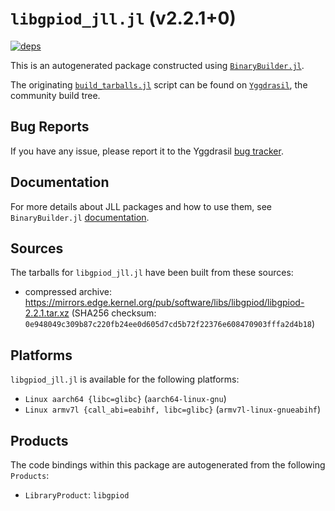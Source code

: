 # `libgpiod_jll.jl` (v2.2.1+0)

[![deps](https://juliahub.com/docs/libgpiod_jll/deps.svg)](https://juliahub.com/ui/Packages/General/libgpiod_jll/)

This is an autogenerated package constructed using [`BinaryBuilder.jl`](https://github.com/JuliaPackaging/BinaryBuilder.jl).

The originating [`build_tarballs.jl`](https://github.com/JuliaPackaging/Yggdrasil/blob/25ca0bb608453f0fc2d985b63e252bbf7ba854f7/L/libgpiod/build_tarballs.jl) script can be found on [`Yggdrasil`](https://github.com/JuliaPackaging/Yggdrasil/), the community build tree.

## Bug Reports

If you have any issue, please report it to the Yggdrasil [bug tracker](https://github.com/JuliaPackaging/Yggdrasil/issues).

## Documentation

For more details about JLL packages and how to use them, see `BinaryBuilder.jl` [documentation](https://docs.binarybuilder.org/stable/jll/).

## Sources

The tarballs for `libgpiod_jll.jl` have been built from these sources:

* compressed archive: https://mirrors.edge.kernel.org/pub/software/libs/libgpiod/libgpiod-2.2.1.tar.xz (SHA256 checksum: `0e948049c309b87c220fb24ee0d605d7cd5b72f22376e608470903fffa2d4b18`)

## Platforms

`libgpiod_jll.jl` is available for the following platforms:

* `Linux aarch64 {libc=glibc}` (`aarch64-linux-gnu`)
* `Linux armv7l {call_abi=eabihf, libc=glibc}` (`armv7l-linux-gnueabihf`)

## Products

The code bindings within this package are autogenerated from the following `Products`:

* `LibraryProduct`: `libgpiod`
